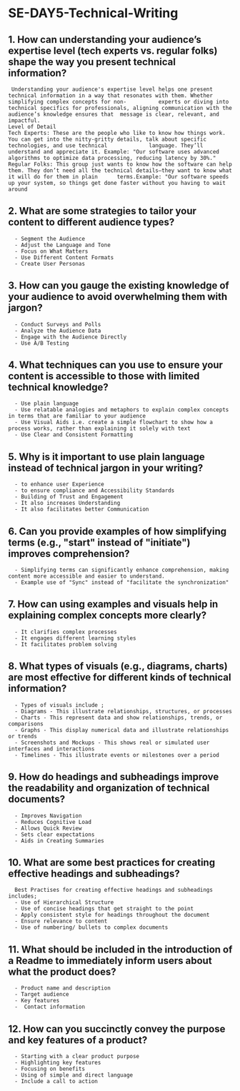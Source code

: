 # SE-DAY5-Technical-Writing
## 1. How can understanding your audience’s expertise level (tech experts vs. regular folks) shape the way you present technical information?
     Understanding your audience's expertise level helps one present technical information in a way that resonates with them. Whether simplifying complex concepts for non-          experts or diving into technical specifics for professionals, aligning communication with the audience’s knowledge ensures that  message is clear, relevant, and               impactful.
    Level of Detail
    Tech Experts: These are the people who like to know how things work. You can get into the nitty-gritty details, talk about specific technologies, and use technical             language. They’ll understand and appreciate it. Example: "Our software uses advanced algorithms to optimize data processing, reducing latency by 30%."
    Regular Folks: This group just wants to know how the software can help them. They don’t need all the technical details—they want to know what it will do for them in plain      terms.Example: "Our software speeds up your system, so things get done faster without you having to wait around
    
## 2. What are some strategies to tailor your content to different audience types?
      - Segment the Audience
      - Adjust the Language and Tone
      - Focus on What Matters
      - Use Different Content Formats
      - Create User Personas
      
## 3. How can you gauge the existing knowledge of your audience to avoid overwhelming them with jargon?
      - Conduct Surveys and Polls
      - Analyze the Audience Data
      - Engage with the Audience Directly
      - Use A/B Testing
      
## 4. What techniques can you use to ensure your content is accessible to those with limited technical knowledge?
      - Use plain language 
      - Use relatable analogies and metaphors to explain complex concepts in terms that are familiar to your audience
      - Use Visual Aids i.e. create a simple flowchart to show how a process works, rather than explaining it solely with text
      - Use Clear and Consistent Formatting

## 5. Why is it important to use plain language instead of technical jargon in your writing?
      - to enhance user Experience
      - to ensure compliance and Accessibility Standards
      - Building of Trust and Engagement
      - It also increases Understanding
      - It also facilitates better Communication
      
## 6. Can you provide examples of how simplifying terms (e.g., "start" instead of "initiate") improves comprehension?
      - Simplifying terms can significantly enhance comprehension, making content more accessible and easier to understand. 
      - Example use of "Sync" instead of "facilitate the synchronization"
      
## 7. How can using examples and visuals help in explaining complex concepts more clearly?
      - It clarifies complex processes
      - It engages different learning styles
      - It facilitates problem solving
      
## 8. What types of visuals (e.g., diagrams, charts) are most effective for different kinds of technical information?
      - Types of visuals include ;
      - Diagrams - This illustrate relationships, structures, or processes
      - Charts - This represent data and show relationships, trends, or comparisons
      - Graphs - This display numerical data and illustrate relationships or trends
      - Screenshots and Mockups - This shows real or simulated user interfaces and interactions
      - Timelines - This illustrate events or milestones over a period

## 9. How do headings and subheadings improve the readability and organization of technical documents?
      - Improves Navigation
      - Reduces Cognitive Load
      - Allows Quick Review
      - Sets clear expectations
      - Aids in Creating Summaries

## 10. What are some best practices for creating effective headings and subheadings?
      Best Practises for creating effective headings and subheadings includes;
      - Use of Hierarchical Structure
      - Use of concise headings that get straight to the point 
      - Apply consistent style for headings throughout the document
      - Ensure relevance to content
      - Use of numbering/ bullets to complex documents 
      
## 11. What should be included in the introduction of a Readme to immediately inform users about what the product does?
      - Product name and description 
      - Target audience 
      - Key features 
      -  Contact information
## 12. How can you succinctly convey the purpose and key features of a product?
      - Starting with a clear product purpose
      - Highlighting key features 
      - Focusing on benefits 
      - Using of simple and direct language
      - Include a call to action
